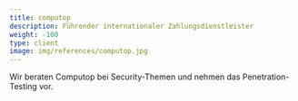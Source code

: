 ```yaml
---
title: computop 
description: Führender internationaler Zahlungsdienstleister
weight: -100
type: client
image: img/references/computop.jpg
---
```

Wir beraten Computop bei Security-Themen und nehmen das Penetration-Testing vor.
